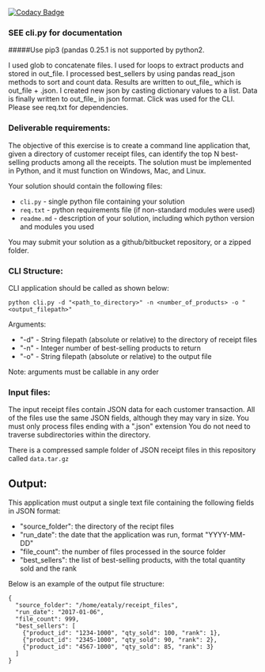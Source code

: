 [![Codacy Badge](https://api.codacy.com/project/badge/Grade/29040992c24d45298907b52eb5a64fa9)](https://app.codacy.com/manual/QuaxisCorporation4ResearchNInnovation/PyPandasClick-JSON-ETL-Assignment-CLI-with-Options-?utm_source=github.com&utm_medium=referral&utm_content=sysad-aldama/PyPandasClick-JSON-ETL-Assignment-CLI-with-Options-&utm_campaign=Badge_Grade_Dashboard)

### SEE cli.py for documentation
#####Use pip3 (pandas 0.25.1 is not supported by python2.

I used glob to concatenate files. I used for loops to extract products and stored in out_file. I processed best_sellers by using pandas read_json methods to sort and count data. Results are written to out_file_ which is out_file + .json. I created new json by casting dictionary values to a list. Data is finally written to out_file_ in json format. Click was used for the CLI. Please see req.txt for dependencies.

### Deliverable requirements:
The objective of this exercise is to create a command line application that, given a directory of customer receipt files, can identify the top N best-selling products among all the receipts. The solution must be implemented in Python, and it must function on Windows, Mac, and Linux.

Your solution should contain the following files:

- `cli.py` - single python file containing your solution
- `req.txt` - python requirements file (if non-standard modules were used)
- `readme.md` - description of your solution, including which python version and modules you used

You may submit your solution as a github/bitbucket repository, or a zipped folder.

### CLI Structure:

CLI application should be called as shown below:

`python cli.py -d "<path_to_directory>" -n <number_of_products> -o "<output_filepath>"`

Arguments:

- "-d" - String filepath (absolute or relative) to the directory of receipt files
- "-n" - Integer number of best-selling products to return
- "-o" - String filepath (absolute or relative) to the output file

Note: arguments must be callable in any order

### Input files:

The input receipt files contain JSON data for each customer transaction. All of the files use the same JSON fields, although they may vary in size. You must only process files ending with a ".json" extension You do not need to traverse subdirectories within the directory.

There is a compressed sample folder of JSON receipt files in this repository called `data.tar.gz`

## Output:

This application must output a single text file containing the following fields in JSON format:

- "source_folder": the directory of the recipt files
- "run_date": the date that the application was run, format "YYYY-MM-DD"
- "file_count": the number of files processed in the source folder
- "best_sellers": the list of best-selling products, with the total quantity sold and the rank

Below is an example of the output file structure:

```
{
  "source_folder": "/home/eataly/receipt_files",
  "run_date": "2017-01-06",
  "file_count": 999,
  "best_sellers": [
    {"product_id": "1234-1000", "qty_sold": 100, "rank": 1},
    {"product_id": "2345-1000", "qty_sold": 90, "rank": 2},
    {"product_id": "4567-1000", "qty_sold": 85, "rank": 3}
  ]
}
```
